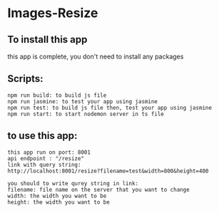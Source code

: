 # Images-Resize

## To install this app 
  this app is complete, you don't need to install any packages
## Scripts:
	npm run build: to build js file  
	npm run jasmine: to test your app using jasmine  
	npm run test: to build js file then, test your app using jasmine  
	npm run start: to start nodemon server in ts file  
## to use this app:
	this app run on port: 8001  
	api endpoint : "/resize"    
	link with query string:  
    http://localhost:8001/resize?filename=test&width=800&height=400  
		
	you should to write qurey string in link:  
	filename: file name on the server that you want to change  
	width: the width you want to be  
	height: the width you want to be  
    
  
